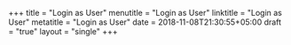 +++
title = "Login as User"
menutitle = "Login as User"
linktitle = "Login as User"
metatitle = "Login as User"
date = 2018-11-08T21:30:55+05:00
draft = "true"
layout = "single"
+++

